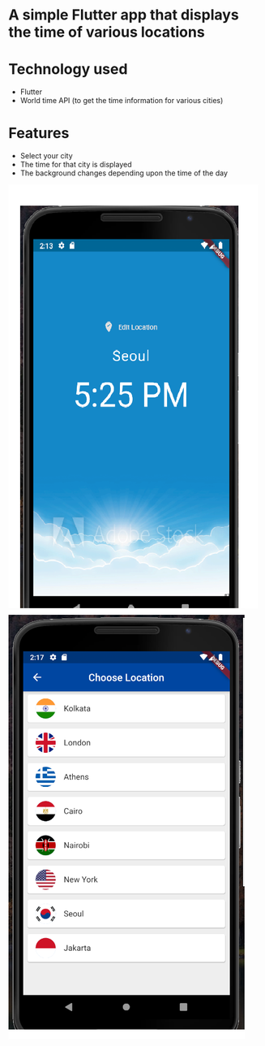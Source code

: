 # A simple Flutter app that displays the time of various locations

# Technology used
  - Flutter
  - World time API (to get the time information for various cities)
  
# Features
  - Select your city
  - The time for that city is displayed
  - The background changes depending upon the time of the day

![](images/homescreen.png)  ![](images/location.png)
